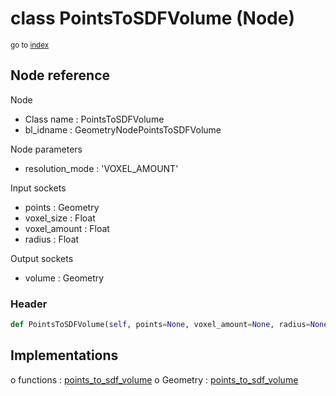 # class PointsToSDFVolume (Node)

<sub>go to [index](/docs/index.md)</sub>

## Node reference

Node
 - Class name : PointsToSDFVolume
 - bl_idname : GeometryNodePointsToSDFVolume

Node parameters
 - resolution_mode : 'VOXEL_AMOUNT'

Input sockets
 - points : Geometry
 - voxel_size : Float
 - voxel_amount : Float
 - radius : Float

Output sockets
 - volume : Geometry

### Header

``` python
def PointsToSDFVolume(self, points=None, voxel_amount=None, radius=None, voxel_size=None, resolution_mode='VOXEL_AMOUNT', node_label=None, node_color=None):
```

## Implementations

o functions : [points_to_sdf_volume](/docs/GeoNodes_classes/points_to_sdf_volume.md)
o Geometry : [points_to_sdf_volume](#points_to_sdf_volume) 


